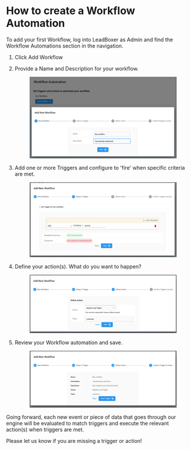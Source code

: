 # How to create a Workflow Automation

To add your first Workflow, log into LeadBoxer as Admin and find the Workflow Automations section in the navigation.

1. Click Add Workflow
2.  Provide a Name and Description for your workflow.

    <figure><img src="../.gitbook/assets/LeadBoxer_Workflow_automation_step_1.png" alt=""><figcaption></figcaption></figure>
3.  Add one or more Triggers and configure to 'fire' when specific criteria are met.

    <figure><img src="../.gitbook/assets/Workflow_Automation_step_2.png" alt=""><figcaption></figcaption></figure>
4.  Define your action(s). What do you want to happen?

    <figure><img src="../.gitbook/assets/LeadBoxer_App (1).png" alt=""><figcaption></figcaption></figure>
5.  Review your Workflow automation and save.

    <figure><img src="../.gitbook/assets/LeadBoxer_App (5).png" alt=""><figcaption></figcaption></figure>

Going forward, each new event or piece of data that goes through our engine will be evaluated to  match triggers and execute the relevant action(s) when triggers are met.

Please let us know if you are missing a trigger or action!




